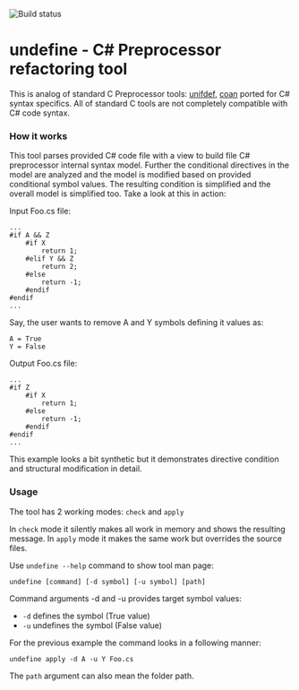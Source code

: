 ![Build status](https://api.travis-ci.org/gaDZella/undefine.svg?branch=master)

# undefine - C# Preprocessor refactoring tool

This is analog of standard C Preprocessor tools: [unifdef](http://manpages.ubuntu.com/manpages/xenial/man1/unifdef.1.html), [coan](http://coan2.sourceforge.net/) ported for C# syntax specifics.
All of standard C tools are not completely compatible with C# code syntax.

### How it works
This tool parses provided C# code file with a view to build file C# preprocessor internal syntax model.
Further the conditional directives in the model are analyzed and the model is modified based on provided conditional symbol values.
The resulting condition is simplified and the overall model is simplified too.
Take a look at this in action:

Input Foo.cs file:
```
...
#if A && Z
    #if X
        return 1;
    #elif Y && Z
        return 2;
    #else
        return -1;
    #endif
#endif
...
```

Say, the user wants to remove A and Y symbols defining it values as:
 ```
 A = True
 Y = False
 ```

Output Foo.cs file:
```
...
#if Z
    #if X
        return 1;
    #else
        return -1;
    #endif
#endif
...
```

This example looks a bit synthetic but it demonstrates directive condition and structural modification in detail.

### Usage

The tool has 2 working modes: `check` and `apply`

In `check` mode it silently makes all work in memory and shows the resulting message.
In `apply` mode it makes the same work but overrides the source files.

Use `undefine --help` command to show tool man page:

```
undefine [command] [-d symbol] [-u symbol] [path]
```

Command arguments -d and -u provides target symbol values:

* `-d` defines the symbol (True value)
* `-u` undefines the symbol (False value)

For the previous example the command looks in a following manner:

```
undefine apply -d A -u Y Foo.cs
```

The `path` argument can also mean the folder path.


